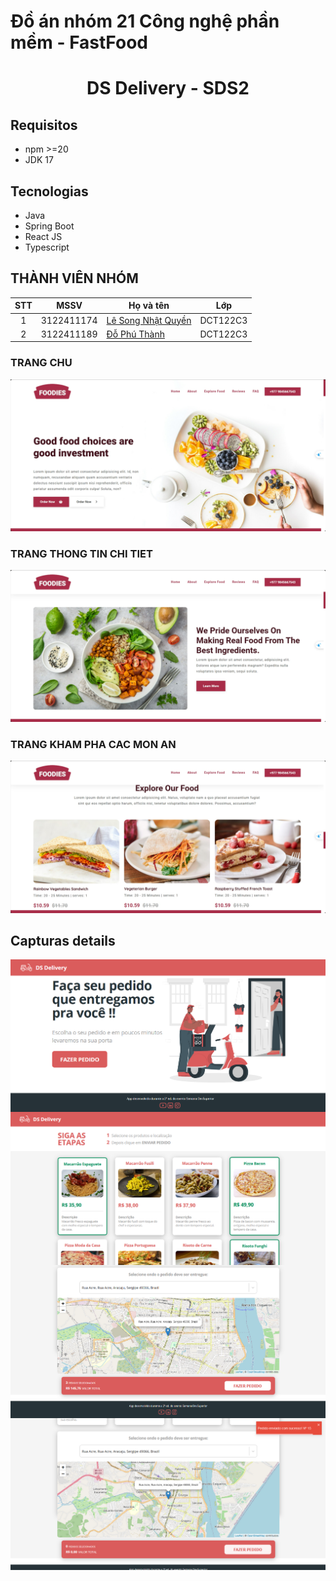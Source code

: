# Đồ án nhóm 21 Công nghệ phần mềm - FastFood
<h1 align="center">DS Delivery - SDS2</h1>

## Requisitos
- npm >=20
- JDK 17

## Tecnologias
- Java
- Spring Boot
- React JS
- Typescript

## THÀNH VIÊN NHÓM
| STT |    MSSV    | Họ và tên                                            |   Lớp    |
| :-: | :--------: | -----------------------------------------------------| -------- |
|  1  | 3122411174 | [Lê Song Nhật Quyền](https://github.com/NhatQuyenIT) | DCT122C3 |
|  2  | 3122411189 | [Đỗ Phú Thành](https://github.com/dothanh881)        | DCT122C3 |

### TRANG CHU 
![Homepage](./imgs/screenshots/review_homepage.png)
### TRANG THONG TIN CHI TIET
![Aboutpage](./imgs/screenshots/review_aboutpage.png)
### TRANG KHAM PHA CAC MON AN
![ExploreFoodpage](./imgs/screenshots/review_explorefoodspage.png)

## Capturas details
<img align="center" src="./images/img1.png"/>
<img align="center" src="./images/img3.png"/>
<img align="center" src="./images/img4.png"/>
<img align="center" src="./images/img5.png"/>

